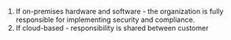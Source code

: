 1. If on-premises hardware and software - the organization is fully responsible for implementing security and compliance.
2. If cloud-based - responsibility is shared between customer 